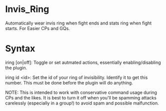 # Invis_Ring
Automatically wear invis ring when fight ends and stats ring when fight starts. For Easier CPs and GQs.

# Syntax
iring [on|off]: Toggle or set autmated actions, essentially enabling/disabling the plugin.

iring id &lt;id&gt;: Set the id of your ring of invisibility. Identify it to get this number. This must be done before the plugin will do anything.

NOTE: This is intended to work with conservative command usage during CPs and the likes. It is best to turn it off when you'll be spamming attacks carelessly (especially in a group!) to avoid spam and possible malfunction.